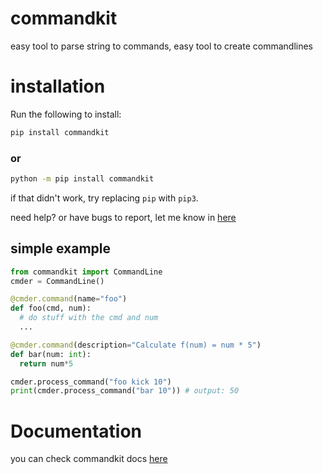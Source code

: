 # commandkit

easy tool to parse string to commands, easy tool to create commandlines

# installation

Run the following to install:

```cmd
pip install commandkit
```

### or

```cmd
python -m pip install commandkit
```

if that didn't work, try replacing `pip` with `pip3`.

need help? or have bugs to report, let me know in [here](https://discord.gg/vzEZnC7CM8)

## simple example

```python
from commandkit import CommandLine
cmder = CommandLine()

@cmder.command(name="foo")
def foo(cmd, num):
  # do stuff with the cmd and num
  ...

@cmder.command(description="Calculate f(num) = num * 5")
def bar(num: int):
  return num*5

cmder.process_command("foo kick 10")
print(cmder.process_command("bar 10")) # output: 50
```

# Documentation

you can check commandkit docs [here](https://commandkit.readthedocs.io/en/latest/)
